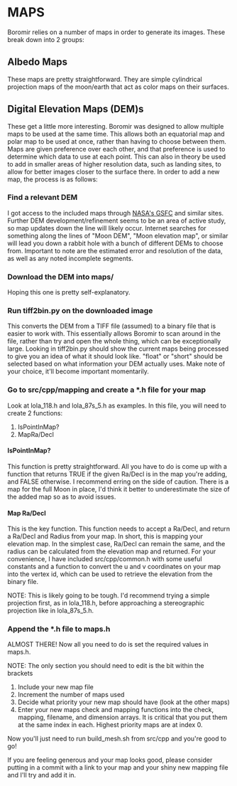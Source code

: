 # MAPS

Boromir relies on a number of maps in order to generate its images. These break down into 2 groups:

## Albedo Maps

These maps are pretty straightforward. They are simple cylindrical projection maps of the moon/earth that act as color maps on their surfaces.

## Digital Elevation Maps (DEM)s

These get a little more interesting. Boromir was designed to allow multiple maps to be used at the same time. This allows both an equatorial map and polar map to be used at once, rather than having to choose between them. Maps are given preference over each other, and that preference is used to determine which data to use at each point. This can also in theory be used to add in smaller areas of higher resolution data, such as landing sites, to allow for better images closer to the surface there. In order to add a new map, the process is as follows:

### Find a relevant DEM

I got access to the included maps through [NASA's GSFC](https://pgda.gsfc.nasa.gov) and similar sites. Further DEM development/refinement seems to be an area of active study, so map updates down the line will likely occur. Internet searches for something along the lines of "Moon DEM", "Moon elevation map", or similar will lead you down a rabbit hole with a bunch of different DEMs to choose from. Important to note are the estimated error and resolution of the data, as well as any noted incomplete segments.

### Download the DEM into maps/

Hoping this one is pretty self-explanatory.

### Run tiff2bin.py on the downloaded image

This converts the DEM from a TIFF file (assumed) to a binary file that is easier to work with. This essentially allows Boromir to scan around in the file, rather than try and open the whole thing, which can be exceptionally large. Looking in tiff2bin.py should show the current maps being processed to give you an idea of what it should look like. "float" or "short" should be selected based on what information your DEM actually uses. Make note of your choice, it'll become important momentarily.

### Go to src/cpp/mapping and create a *.h file for your map

Look at lola_118.h and lola_87s_5.h as examples. In this file, you will need to create 2 functions:

1. IsPointInMap?
2. MapRa/Decl

#### IsPointInMap?

This function is pretty straightforward. All you have to do is come up with a function that returns TRUE if the given Ra/Decl is in the map you're adding, and FALSE otherwise. I recommend erring on the side of caution. There is a map for the full Moon in place, I'd think it better to underestimate the size of the added map so as to avoid issues.

#### Map Ra/Decl

This is the key function. This function needs to accept a Ra/Decl, and return a Ra/Decl and Radius from your map. In short, this is mapping your elevation map. In the simplest case, Ra/Decl can remain the same, and the radius can be calculated from the elevation map and returned. For your convenience, I have included src/cpp/common.h with some useful constants and a function to convert the u and v coordinates on your map into the vertex id, which can be used to retrieve the elevation from the binary file.

NOTE: This is likely going to be tough. I'd recommend trying a simple projection first, as in lola_118.h, before approaching a stereographic projection like in lola_87s_5.h.

### Append the *.h file to maps.h

ALMOST THERE! Now all you need to do is set the required values in maps.h.

NOTE: The only section you should need to edit is the bit within the brackets

1. Include your new map file
2. Increment the number of maps used
3. Decide what priority your new map should have (look at the other maps)
4. Enter your new maps check and mapping functions into the check, mapping, filename, and dimension arrays. It is critical that you put them at the same index in each. Highest priority maps are at index 0.

Now you'll just need to run build_mesh.sh from src/cpp and you're good to go!

If you are feeling generous and your map looks good, please consider putting in a commit with a link to your map and your shiny new mapping file and I'll try and add it in.
